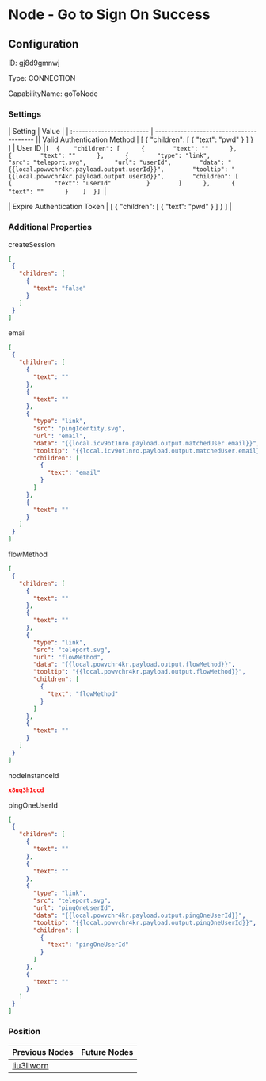 # Node - Go to Sign On Success
## Configuration
ID:  gj8d9gmnwj

Type: CONNECTION 

CapabilityName: goToNode

### Settings
| Setting | Value  |
| :------------------------ | ---------------------------------------- || Valid Authentication Method | [
  {
    "children": [
      {
        "text": "pwd"
      }
    ]
  }
]
| User ID |```[  {    "children": [      {        "text": ""      },      {        "text": ""      },      {        "type": "link",        "src": "teleport.svg",        "url": "userId",        "data": "{{local.powvchr4kr.payload.output.userId}}",        "tooltip": "{{local.powvchr4kr.payload.output.userId}}",        "children": [          {            "text": "userId"          }        ]      },      {        "text": ""      }    ]  }] ```| 

| Expire Authentication Token | [
  {
    "children": [
      {
        "text": "pwd"
      }
    ]
  }
] |
 




### Additional Properties
createSession
 ```json 
[
  {
    "children": [
      {
        "text": "false"
      }
    ]
  }
]
```


email
 ```json 
[
  {
    "children": [
      {
        "text": ""
      },
      {
        "text": ""
      },
      {
        "type": "link",
        "src": "pingIdentity.svg",
        "url": "email",
        "data": "{{local.icv9ot1nro.payload.output.matchedUser.email}}",
        "tooltip": "{{local.icv9ot1nro.payload.output.matchedUser.email}}",
        "children": [
          {
            "text": "email"
          }
        ]
      },
      {
        "text": ""
      }
    ]
  }
]
```


flowMethod
 ```json 
[
  {
    "children": [
      {
        "text": ""
      },
      {
        "text": ""
      },
      {
        "type": "link",
        "src": "teleport.svg",
        "url": "flowMethod",
        "data": "{{local.powvchr4kr.payload.output.flowMethod}}",
        "tooltip": "{{local.powvchr4kr.payload.output.flowMethod}}",
        "children": [
          {
            "text": "flowMethod"
          }
        ]
      },
      {
        "text": ""
      }
    ]
  }
]
```


nodeInstanceId
 ```json 
x8uq3h1ccd
```


pingOneUserId
 ```json 
[
  {
    "children": [
      {
        "text": ""
      },
      {
        "text": ""
      },
      {
        "type": "link",
        "src": "teleport.svg",
        "url": "pingOneUserId",
        "data": "{{local.powvchr4kr.payload.output.pingOneUserId}}",
        "tooltip": "{{local.powvchr4kr.payload.output.pingOneUserId}}",
        "children": [
          {
            "text": "pingOneUserId"
          }
        ]
      },
      {
        "text": ""
      }
    ]
  }
]
```




### Position
| Previous Nodes | Future Nodes |
| :------------- | ------------ |
| [liu3llworn](./liu3llworn.md) |  |